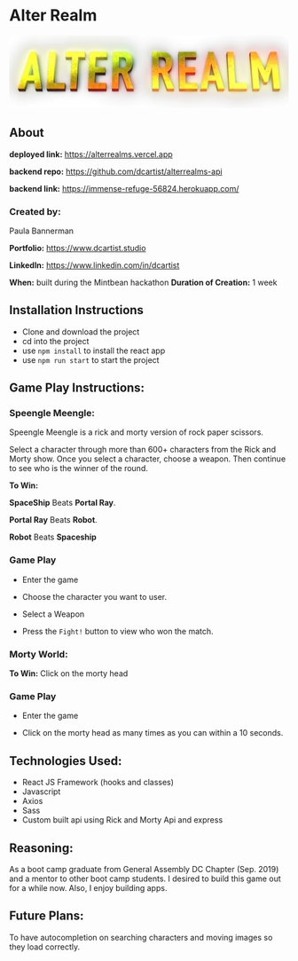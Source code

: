

# Alter Realm

![alter realm](src/Images/alterRealm.png)

## About

**deployed link:** https://alterrealms.vercel.app

**backend repo:** https://github.com/dcartist/alterrealms-api

**backend link:** https://immense-refuge-56824.herokuapp.com/

### **Created by:** 

Paula Bannerman

**Portfolio:** https://www.dcartist.studio

**LinkedIn:** https://www.linkedin.com/in/dcartist

**When:** built during the Mintbean hackathon
**Duration of Creation:** 1 week

## Installation Instructions

- Clone and download the project
- cd into the project 
- use `npm install` to install the react app
- use `npm run start` to start the project

## Game Play Instructions:

### Speengle Meengle:

Speengle Meengle is a rick and morty version of rock paper scissors.

Select a character through more than 600+ characters from the Rick and Morty show. Once you select a character, choose a weapon. Then continue to see who is the winner of the round.

**To Win:** 

**SpaceShip** Beats **Portal Ray**. 

**Portal Ray** Beats **Robot**. 

**Robot** Beats **Spaceship**

### Game Play

- Enter the game

- Choose the character you want to user.

- Select a Weapon

- Press the `Fight!` button to view who won the match.

  

### Morty World:

**To Win:**  Click on the morty head

### Game Play

- Enter the game

- Click on the morty head as many times as you can within a 10 seconds.

  

## **Technologies Used:**

- React JS Framework (hooks and classes)
- Javascript
- Axios
- Sass
- Custom built api using Rick and Morty Api and express

## Reasoning:

As a boot camp graduate from General Assembly DC Chapter (Sep. 2019) and a mentor to other boot camp students. I desired to build this game out for a while now. Also, I enjoy building apps. 

## Future Plans:

To have autocompletion on searching characters and moving images so they load correctly.